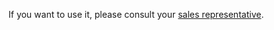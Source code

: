 If you want to use it, please consult your [sales representative](https://intl.cloud.tencent.com/contact-sales).
